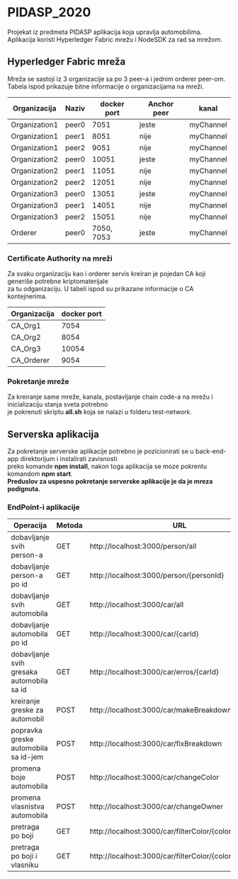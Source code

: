 # PIDASP_2020

Projekat iz predmeta PIDASP aplikacija koja upravlja automobilima.<br>
Aplikacija koristi Hyperledger Fabric mrežu i NodeSDK za rad sa mrežom.

## Hyperledger Fabric mreža

Mreža se sastoji iz 3 organizacije sa po 3 peer-a i jednim orderer peer-om.
Tabela ispod prikazuje bitne informacije o organizacijama na mreži.

| Organizacija  | Naziv | docker port | Anchor peer | kanal     |
|---------------|-------|-------------|-------------|-----------|
| Organization1 | peer0 | 7051        | jeste       | myChannel |
| Organization1 | peer1 | 8051        | nije        | myChannel |
| Organization1 | peer2 | 9051        | nije        | myChannel |
| Organization2 | peer0 | 10051       | jeste       | myChannel |
| Organization2 | peer1 | 11051       | nije        | myChannel |
| Organization2 | peer2 | 12051       | nije        | myChannel |
| Organization3 | peer0 | 13051       | jeste       | myChannel |
| Organization3 | peer1 | 14051       | nije        | myChannel |
| Organization3 | peer2 | 15051       | nije        | myChannel |
| Orderer       | peer0 | 7050, 7053  | jeste       | myChannel |

### Certificate Authority na mreži
Za svaku organizaciju kao i orderer servis kreiran je pojedan CA koji generiše potrebne kriptomaterijale <br>
za tu odganizaciju. U tabeli ispod su prikazane informacije o CA kontejnerima.

| Organizacija | docker port |
|--------------|-------------|
| CA_Org1      | 7054        |
| CA_Org2      | 8054        |
| CA_Org3      | 10054       |
| CA_Orderer   | 9054        |


### Pokretanje mreže
Za kreiranje same mreže, kanala, postavljanje chain code-a na mrežu i inicializaciju stanja sveta potrebno <br> 
je pokrenuti skriptu **all.sh** koja se nalazi u folderu test-network.


## Serverska aplikacija

Za pokretanje serverske aplikacije potrebno je pozicionirati se u back-end-app direktorijum i instalirati zavisnosti<br>
preko komande **npm install**, nakon toga aplikacija se moze pokrentu komandom **npm start**. <br>
**Preduslov za uspesno pokretanje serverske aplikacije je da je mreza podignuta.**

### EndPoint-i aplikacije

| Operacija                                 | Metoda | URL                                                     | RequestBody                     |
|-------------------------------------------|--------|---------------------------------------------------------|---------------------------------|
| dobavljanje svih person-a                 | GET    | http://localhost:3000/person/all                        | /                               |
| dobavljanje person-a po id                | GET    | http://localhost:3000/person/{personId}                 | /                               |
| dobavljanje svih automobila               | GET    | http://localhost:3000/car/all                           | /                               |
| dobavljanje automobila po id              | GET    | http://localhost:3000/car/{carId}                       | /                               |
| dobavljanje svih gresaka automobila sa id | GET    | http://localhost:3000/car/erros/{carId}                 | /                               |
| kreiranje greske za automobil             | POST   | http://localhost:3000/car/makeBreakdown                 | {description, price, carId}     |
| popravka greske automobila sa id-jem      | POST   | http://localhost:3000/car/fixBreakdown                  | {id, mechanicId}                |
| promena boje automobila                   | POST   | http://localhost:3000/car/changeColor                   | {ID, Color, Cost, mechanicId}   |
| promena vlasnistva automobila             | POST   | http://localhost:3000/car/changeOwner                   | {ID, newOwnerId, buyWithErrors} |
| pretraga po boji                          | GET    | http://localhost:3000/car/filterColor/{color}           | /                               |
| pretraga po boji i vlasniku               | GET    | http://localhost:3000/car/filterColor/{color}/{ownerId} | /                               |


